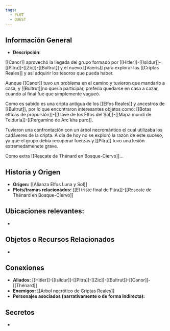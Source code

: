 ```yaml
---
tags:
  - PLOT
  - QUEST
---
```

## Información General 
- **Descripción**: 

[[Canor]] aprovechó la llegada del grupo formado por [[Hitler]]-[[Isildur]]-[[Pitra]]-[[Zic]]-[[Bultrut]] y el nuevo [[Vaeris]] para explorar las [[Criptas Reales]] y así adquirir los tesoros que pueda haber.

Aunque [[Canor]] tuvo un problema en el camino y tuvieron que mandarlo a casa, y [[Bultrut]]no quería participar, prefería quedarse en casa a cazar, cuando al final fue que simplemente vagueó.

Como es sabido es una cripta antigua de los [[Elfos Reales]] y ancestros de [[Bultrut]], por lo que encontraron interesantes objetos como: [[Botas élficas de propulsión]]-[[Llave de los Elfos del Sol]]-[[Mapa mundi de Telduria]]-[[Pergamino de Arc´kha puro]].

Tuvieron una confrontación con un árbol necromántico el cual utilizaba los cadáveres de la cripta. A día de hoy no se exploró la razón de este suceso, ya que el grupo debía recuperar fuerzas y [[Pitra]] tuvo una lesión extremedamenete grave.

Como extra [[Rescate de Thénard en Bosque-Ciervo]]...

## Historia y Origen 
- **Origen:** [[Alianza Elfos Luna y Sol]]
- **Plots/tramas relacionados:** [[El triste final de Pitra]]-[[Rescate de Thénard en Bosque-Ciervo]]

## Ubicaciones relevantes:
- 

## Objetos o Recursos Relacionados 
- 

## Conexiones 
- **Aliados:**  [[Hitler]]-[[Isildur]]-[[Pitra]]-[[Zic]]-[[Bultrut]]-[[Canor]]-[[Thénard]]
- **Enemigos:** [[Árbol necrótico de Criptas Reales]]
- **Personajes asociados (narrativamente o de forma indirecta):** 

## Secretos
- 